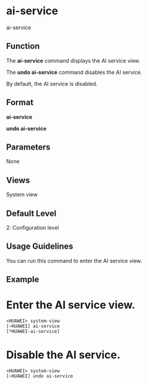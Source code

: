 ai-service
==========

ai-service

Function
--------



The **ai-service** command displays the AI service view.

The **undo ai-service** command disables the AI service.



By default, the AI service is disabled.


Format
------

**ai-service**

**undo ai-service**


Parameters
----------

None

Views
-----

System view


Default Level
-------------

2: Configuration level


Usage Guidelines
----------------

You can run this command to enter the AI service view.


Example
-------

# Enter the AI service view.
```
<HUAWEI> system-view
[~HUAWEI] ai-service
[*HUAWEI-ai-service]

```

# Disable the AI service.
```
<HUAWEI> system-view
[~HUAWEI] undo ai-service

```